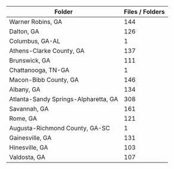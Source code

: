 | Folder                               |   Files / Folders |
|--------------------------------------|-------------------|
| Warner Robins, GA                    |               144 |
| Dalton, GA                           |               126 |
| Columbus, GA-AL                      |                 1 |
| Athens-Clarke County, GA             |               137 |
| Brunswick, GA                        |               111 |
| Chattanooga, TN-GA                   |                 1 |
| Macon-Bibb County, GA                |               146 |
| Albany, GA                           |               134 |
| Atlanta-Sandy Springs-Alpharetta, GA |               308 |
| Savannah, GA                         |               161 |
| Rome, GA                             |               121 |
| Augusta-Richmond County, GA-SC       |                 1 |
| Gainesville, GA                      |               131 |
| Hinesville, GA                       |               103 |
| Valdosta, GA                         |               107 |